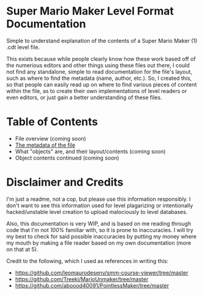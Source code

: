 # Super Mario Maker Level Format Documentation
Simple to understand explanation of the contents of a Super Mario Maker (1) .cdt level file.

This exists because while people clearly know how these work based off of the numerious editors and other things using these files out there, I could not find any standalone, simple to read documentation for the file's layout, such as where to find the metadata (name, author, etc.). So, I created this, so that people can easily read up on where to find various pieces of content within the file, as to create their own implementations of level readers or even editors, or just gain a better understanding of these files.

# Table of Contents
* File overview (coming soon)
* [The metadata of the file](https://github.com/c08oprkiua/SMM-Level-Format-Documentation/blob/main/metadata.md)
* What "objects" are, and their layout/contents (coming soon)
* Object contents continued (coming soon)

# Disclaimer and Credits
I'm just a readme, not a cop, but please use this information responsibly. I don't want to see this information used for level plagarizing or intentionally hacked/unstable level creation to upload malociously to level databases. 

Also, this documentation is very WIP, and is based on me reading through code that I'm not *100%* familiar with, so it is prone to inaccuracies. I will try my best to check for said possible inaccuracies by putting my money where my mouth by making a file reader based on my own documentation (more on that at 5).

Credit to the following, which I used as references in writing this:
* https://github.com/leomaurodesenv/smm-course-viewer/tree/master
* https://github.com/Treeki/MarioUnmaker/tree/master
* https://github.com/aboood40091/PointlessMaker/tree/master

